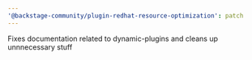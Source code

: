 ```yaml
---
'@backstage-community/plugin-redhat-resource-optimization': patch
---
```


Fixes documentation related to dynamic-plugins and cleans up unnnecessary stuff
